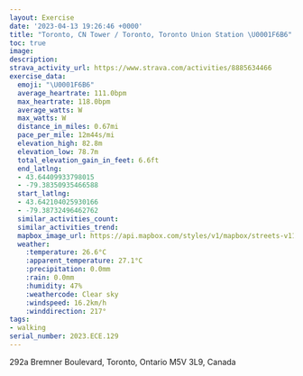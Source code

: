 ```yaml
---
layout: Exercise
date: '2023-04-13 19:26:46 +0000'
title: "Toronto, CN Tower / Toronto, Toronto Union Station \U0001F6B6"
toc: true
image:
description:
strava_activity_url: https://www.strava.com/activities/8885634466
exercise_data:
  emoji: "\U0001F6B6"
  average_heartrate: 111.0bpm
  max_heartrate: 118.0bpm
  average_watts: W
  max_watts: W
  distance_in_miles: 0.67mi
  pace_per_mile: 12m44s/mi
  elevation_high: 82.8m
  elevation_low: 78.7m
  total_elevation_gain_in_feet: 6.6ft
  end_latlng:
  - 43.64409933798015
  - -79.38350935466588
  start_latlng:
  - 43.642104025930166
  - -79.38732496462762
  similar_activities_count:
  similar_activities_trend:
  mapbox_image_url: https://api.mapbox.com/styles/v1/mapbox/streets-v11/static/path-5+787af2-1.0(e%7BjiGp~ocNAu%40AO),pin-s-s+e5b22e(-79.38553,43.64227),pin-s-f+89ae00(-79.38518,43.64229000000001)/auto/800x800?access_token=pk.eyJ1Ijoiam9zaGJlY2ttYW4iLCJhIjoiY205eWR2aDd1MWZ6djJrbXc4a3M0bWZleiJ9.XiG9OWkNcZk2QzjJbxLB4A
  weather:
    :temperature: 26.6°C
    :apparent_temperature: 27.1°C
    :precipitation: 0.0mm
    :rain: 0.0mm
    :humidity: 47%
    :weathercode: Clear sky
    :windspeed: 16.2km/h
    :winddirection: 217°
tags:
- walking
serial_number: 2023.ECE.129
---
```

292a Bremner Boulevard, Toronto, Ontario M5V 3L9, Canada
